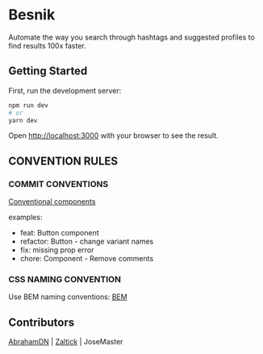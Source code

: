 # Besnik

Automate the way you search through hashtags and suggested
profiles to find results 100x faster.

## Getting Started

First, run the development server:

```bash
npm run dev
# or
yarn dev
```

Open [http://localhost:3000](http://localhost:3000) with your browser to see the result.

## CONVENTION RULES

### COMMIT CONVENTIONS

[Conventional components](https://www.conventionalcommits.org/en/v1.0.0/)

examples:

- feat: Button component
- refactor: Button - change variant names
- fix: missing prop error
- chore: Component - Remove comments

### CSS NAMING CONVENTION

Use BEM naming conventions:
[BEM](https://getbem.com/naming/)

## Contributors

[AbrahamDN](https://github.com/AbrahamDN) | 
[Zaltick](https://github.com/soniclinkerman) | 
JoseMaster
